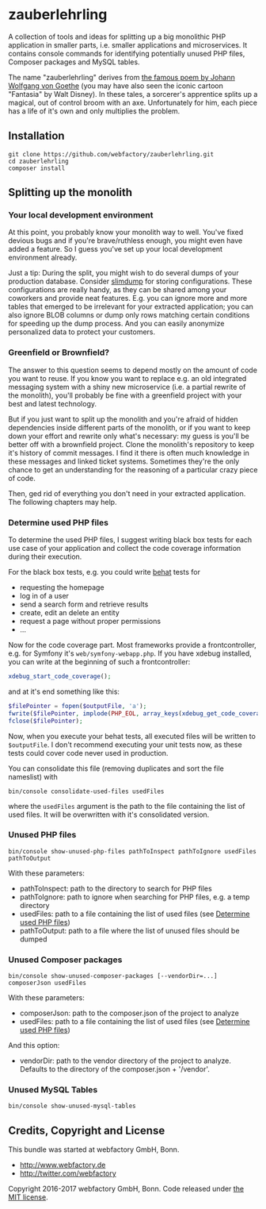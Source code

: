 zauberlehrling
==============

A collection of tools and ideas for splitting up a big monolithic PHP application in smaller parts, i.e. smaller
applications and microservices. It contains console commands for identifying potentially unused PHP files, Composer
packages and MySQL tables.

The name "zauberlehrling" derives from [the famous poem by Johann Wolfgang von Goethe](https://en.wikipedia.org/wiki/The_Sorcerer%27s_Apprentice)
(you may have also seen the iconic cartoon "Fantasia" by Walt Disney). In these tales, a sorcerer's apprentice splits up
a magical, out of control broom with an axe. Unfortunately for him, each piece has a life of it's own and only
multiplies the problem.


Installation
------------

    git clone https://github.com/webfactory/zauberlehrling.git
    cd zauberlehrling
    composer install


Splitting up the monolith
-------------------------

### Your local development environment

At this point, you probably know your monolith way to well. You've fixed devious bugs and if you're brave/ruthless
enough, you might even have added a feature. So I guess you've set up your local development environment already.

Just a tip: During the split, you might wish to do several dumps of your production database. Consider
[slimdump](https://github.com/webfactory/slimdump) for storing configurations. These configurations are really handy,
as they can be shared among your coworkers and provide neat features. E.g. you can ignore more and more tables that
emerged to be irrelevant for your extracted application; you can also ignore BLOB columns or dump only rows matching
certain conditions for speeding up the dump process. And you can easily anonymize personalized data to protect your
customers.


### Greenfield or Brownfield?

The answer to this question seems to depend mostly on the amount of code you want to reuse. If you know you want to
replace e.g. an old integrated messaging system with a shiny new microservice (i.e. a partial rewrite of the monolith),
you'll probably be fine with a greenfield project with your best and latest technology.

But if you just want to split up the monolith and you're afraid of hidden dependencies inside different parts of the
monolith, or if you want to keep down your effort and rewrite only what's necessary: my guess is you'll be better off
with a brownfield project. Clone the monolith's repository to keep it's history of commit messages. I find it there is
often much knowledge in these messages and linked ticket systems. Sometimes they're the only chance to get an
understanding for the reasoning of a particular crazy piece of code.

Then, ged rid of everything you don't need in your extracted application. The following chapters may help.


### Determine used PHP files

To determine the used PHP files, I suggest writing black box tests for each use case of your application and collect the
code coverage information during their execution.

For the black box tests, e.g. you could write [behat](http://behat.org/) tests for
 
* requesting the homepage
* log in of a user
* send a search form and retrieve results
* create, edit an delete an entity
* request a page without proper permissions
* ...

Now for the code coverage part. Most frameworks provide a frontcontroller, e.g. for Symfony it's
```web/symfony-webapp.php```. If you have xdebug installed, you can write at the beginning of such a frontcontroller:

```php
xdebug_start_code_coverage();
```

and at it's end something like this:

```php
$filePointer = fopen($outputFile, 'a');
fwrite($filePointer, implode(PHP_EOL, array_keys(xdebug_get_code_coverage())));
fclose($filePointer);
```

Now, when you execute your behat tests, all executed files will be written to ```$outputFile```. I don't recommend
executing your unit tests now, as these tests could cover code never used in production.  

You can consolidate this file (removing duplicates and sort the file nameslist) with

    bin/console consolidate-used-files usedFiles

where the ```usedFiles``` argument is the path to the file containing the list of used files. It will be overwritten
with it's consolidated version.


### Unused PHP files

    bin/console show-unused-php-files pathToInspect pathToIgnore usedFiles pathToOutput

With these parameters:

* pathToInspect: path to the directory to search for PHP files
* pathToIgnore: path to ignore when searching for PHP files, e.g. a temp directory
* usedFiles: path to a file containing the list of used files (see [Determine used PHP files](#determine-used-php-files))
* pathToOutput: path to a file where the list of unused files should be dumped


### Unused Composer packages

    bin/console show-unused-composer-packages [--vendorDir=...] composerJson usedFiles

With these parameters:

* composerJson: path to the composer.json of the project to analyze 
* usedFiles: path to a file containing the list of used files (see [Determine used PHP files](#determine-used-php-files))

And this option:

* vendorDir: path to the vendor directory of the project to analyze. Defaults to the directory of the composer.json + '/vendor'.


### Unused MySQL Tables

    bin/console show-unused-mysql-tables


Credits, Copyright and License
------------------------------

This bundle was started at webfactory GmbH, Bonn.

- <http://www.webfactory.de>
- <http://twitter.com/webfactory>

Copyright 2016-2017 webfactory GmbH, Bonn. Code released under [the MIT license](LICENSE).
